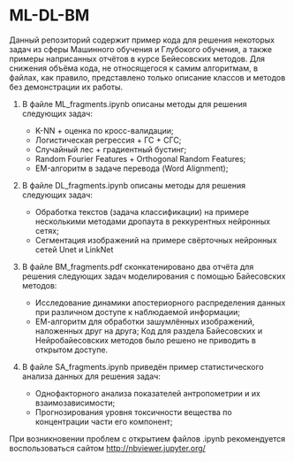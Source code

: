 # ML-DL-BM

Данный репозиторий содержит пример кода для решения некоторых задач из сферы Машинного обучения и Глубокого обучения, а также примеры наприсанных отчётов в курсе Бейесовских методов. Для снижения объёма кода, не относящегося к самим алгоритмам, в файлах, как правило, представлено только описание классов и методов без демонстрации их работы.

1. В файле ML_fragments.ipynb описаны методы для решения следующих задач:
   - K-NN + оценка по кросс-валидации;
   - Логистическая регрессия + ГС + СГС;
   - Случайный лес + градиентный бустинг;
   - Random Fourier Features + Orthogonal Random Features;
   - EM-алгоритм в задаче перевода (Word Alignment);

2. В файле DL_fragments.ipynb описаны методы для решения следующих задач:
   - Обработка текстов (задача классификации) на примере несколькими методами дропаута в реккурентных нейронных сетях;
   - Сегментация изображений на примере свёрточных нейронных сетей Unet и LinkNet
   
3. В файле BM_fragments.pdf сконкатенировано два отчёта для решения следующих задач моделирования с помощью Байесовских методов:
   - Исследование динамики апостериорного распределения данных при различном доступе к наблюдаемой информации;
   - ЕМ-алгоритм для обработки зашумлённых изображений, наложенных друг на друга;
Код для раздела Байесовских и Нейробайесовских методов было решено не приводить в открытом доступе.

4. В файле SA_fragments.ipynb приведён пример статистического анализа данных для решения задач:
   - Однофакторного анализа показателей антропометрии и их взаимозависимости;
   - Прогнозирования уровня токсичности вещества по концентрации части его компонент;

При возникновении проблем с открытием файлов .ipynb рекомендуется воспользоваться сайтом http://nbviewer.jupyter.org/
